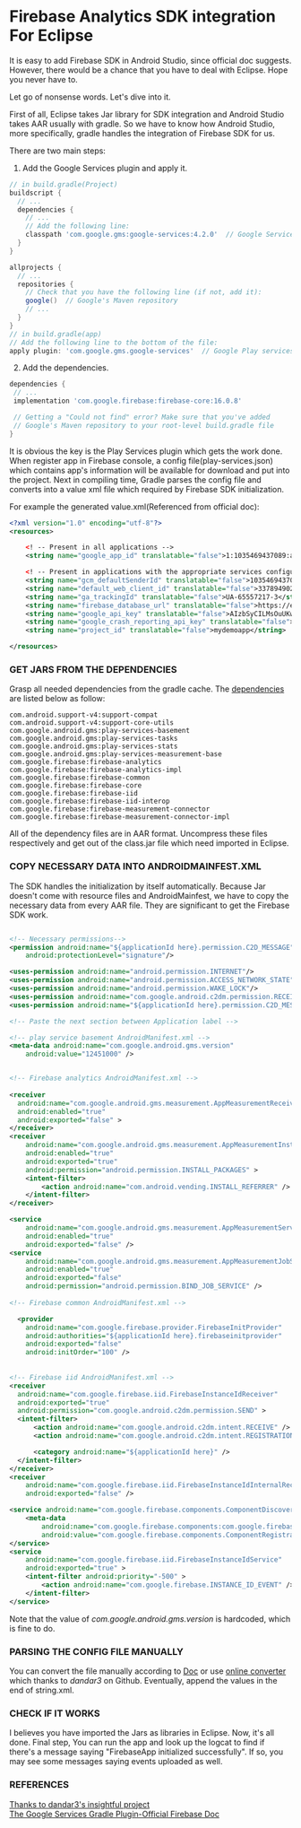 # Firebase Analytics SDK integration For Eclipse

It is easy to add Firebase SDK in Android Studio, since official doc suggests. However, there would be a chance that you have to deal with Eclipse. Hope you never have to.

Let go of nonsense words. Let's dive into it.

First of all, Eclipse takes Jar library for SDK integration and Android Studio takes AAR usually with gradle. So we have to know how Android Studio, more specifically, gradle handles the integration of Firebase SDK for us. 

There are two main steps:
1. Add the Google Services plugin and apply it.
``` groovy
// in build.gradle(Project)
buildscript {
  // ...
  dependencies {
    // ...
    // Add the following line:
    classpath 'com.google.gms:google-services:4.2.0'  // Google Services plugin
  }
}

allprojects {
  // ...
  repositories {
    // Check that you have the following line (if not, add it):
    google()  // Google's Maven repository
    // ...
  }
}
// in build.gradle(app)
// Add the following line to the bottom of the file:
apply plugin: 'com.google.gms.google-services'  // Google Play services Gradle plugin
```

2. Add the dependencies.
``` groovy
dependencies {
 // ...
 implementation 'com.google.firebase:firebase-core:16.0.8'

 // Getting a "Could not find" error? Make sure that you've added
 // Google's Maven repository to your root-level build.gradle file
}
```

It is obvious the key is the Play Services plugin which gets the work done. When register app in Firebase console, a config file(play-services.json) which contains app's information will be available for download and put into the project. Next in compiling time, Gradle parses the config file and converts into a value xml file which required by Firebase SDK initialization.

For example the generated value.xml(Referenced from official doc):
``` xml
<?xml version="1.0" encoding="utf-8"?>
<resources>

    <! -- Present in all applications -->
    <string name="google_app_id" translatable="false">1:1035469437089:android:73a4fb8297b2cd4f</string>

    <! -- Present in applications with the appropriate services configured -->
    <string name="gcm_defaultSenderId" translatable="false">1035469437089</string>
    <string name="default_web_client_id" translatable="false">337894902146-e4uksm38sne0bqrj6uvkbo4oiu4hvigl.apps.googleusercontent.com</string>
    <string name="ga_trackingId" translatable="false">UA-65557217-3</string>
    <string name="firebase_database_url" translatable="false">https://example-url.firebaseio.com</string>
    <string name="google_api_key" translatable="false">AIzbSyCILMsOuUKwN3qhtxrPq7FFemDJUAXTyZ8</string>
    <string name="google_crash_reporting_api_key" translatable="false">AIzbSyCILMsOuUKwN3qhtxrPq7FFemDJUAXTyZ8</string>
    <string name="project_id" translatable="false">mydemoapp</string>

</resources>
```

### GET JARS FROM THE DEPENDENCIES
Grasp all needed dependencies from the gradle cache. The [dependencies](https://github.com/JimJayLee/blog/tree/master/assets/firebase_jars) are listed below as follow:
```
com.android.support-v4:support-compat
com.android.support-v4:support-core-utils
com.google.android.gms:play-services-basement
com.google.android.gms:play-services-tasks
com.google.android.gms:play-services-stats
com.google.android.gms:play-services-measurement-base
com.google.firebase:firebase-analytics
com.google.firebase:firebase-analytics-impl
com.google.firebase:firebase-common
com.google.firebase:firebase-core
com.google.firebase:firebase-iid
com.google.firebase:firebase-iid-interop
com.google.firebase:firebase-measurement-connector
com.google.firebase:firebase-measurement-connector-impl
```

All of the dependency files are in AAR format. Uncompress these files respectively and get out of the class.jar file which need imported in Eclipse.

### COPY NECESSARY DATA INTO ANDROIDMAINFEST.XML
The SDK handles the initialization by itself automatically. Because Jar doesn't come with resource files and AndroidMainfest, we have to copy the necessary data from every AAR file. They are significant to get the Firebase SDK work. 

``` xml

<!-- Necessary permissions-->
<permission android:name="${applicationId here}.permission.C2D_MESSAGE"
    android:protectionLevel="signature"/>

<uses-permission android:name="android.permission.INTERNET"/>
<uses-permission android:name="android.permission.ACCESS_NETWORK_STATE"/>
<uses-permission android:name="android.permission.WAKE_LOCK"/>
<uses-permission android:name="com.google.android.c2dm.permission.RECEIVE"/>
<uses-permission android:name="${applicationId here}.permission.C2D_MESSAGE"/>

<!-- Paste the next section between Application label -->

<!-- play service basement AndroidManifest.xml -->
<meta-data android:name="com.google.android.gms.version" 
    android:value="12451000" />


<!-- Firebase analytics AndroidManifest.xml -->
  
<receiver
  android:name="com.google.android.gms.measurement.AppMeasurementReceiver"
  android:enabled="true"
  android:exported="false" >
</receiver>
<receiver
    android:name="com.google.android.gms.measurement.AppMeasurementInstallReferrerReceiver"
    android:enabled="true"
    android:exported="true"
    android:permission="android.permission.INSTALL_PACKAGES" >
    <intent-filter>
        <action android:name="com.android.vending.INSTALL_REFERRER" />
    </intent-filter>
</receiver>

<service
    android:name="com.google.android.gms.measurement.AppMeasurementService"
    android:enabled="true"
    android:exported="false" />
<service
    android:name="com.google.android.gms.measurement.AppMeasurementJobService"
    android:enabled="true"
    android:exported="false"
    android:permission="android.permission.BIND_JOB_SERVICE" />
  
<!-- Firebase common AndroidManifest.xml -->

  <provider
    android:name="com.google.firebase.provider.FirebaseInitProvider"
    android:authorities="${applicationId here}.firebaseinitprovider"
    android:exported="false"
    android:initOrder="100" />
  
  
<!-- Firebase iid AndroidManifest.xml -->
<receiver
  android:name="com.google.firebase.iid.FirebaseInstanceIdReceiver"
  android:exported="true"
  android:permission="com.google.android.c2dm.permission.SEND" >
  <intent-filter>
      <action android:name="com.google.android.c2dm.intent.RECEIVE" />
      <action android:name="com.google.android.c2dm.intent.REGISTRATION" />

      <category android:name="${applicationId here}" />
  </intent-filter>
</receiver>
<receiver
    android:name="com.google.firebase.iid.FirebaseInstanceIdInternalReceiver"
    android:exported="false" />

<service android:name="com.google.firebase.components.ComponentDiscoveryService" >
    <meta-data
        android:name="com.google.firebase.components:com.google.firebase.iid.Registrar"
        android:value="com.google.firebase.components.ComponentRegistrar" />
</service>
<service
    android:name="com.google.firebase.iid.FirebaseInstanceIdService"
    android:exported="true" >
    <intent-filter android:priority="-500" >
        <action android:name="com.google.firebase.INSTANCE_ID_EVENT" />
    </intent-filter>
</service>
```
Note that the value of _com.google.android.gms.version_ is hardcoded, which is fine to do.


### PARSING THE CONFIG FILE MANUALLY
You can convert the file manually according to [Doc](https://firebase.google.com/docs/reference/gradle/#processing_the_json_file) or use [online converter](https://dandar3.github.io/android/google-services-json-to-xml.html) which thanks to _dandar3_ on Github. Eventually, append the values in the end of string.xml.

### CHECK IF IT WORKS
I believes you have imported the Jars as libraries in Eclipse. Now, it's all done. Final step, You can run the app and look up the logcat to find if there's a message saying "FirebaseApp initialized successfully". If so, you may see some messages saying events uploaded as well.


### REFERENCES
[Thanks to dandar3's insightful project](https://github.com/dandar3/android-google-firebase-README)  
[The Google Services Gradle Plugin-Official Firebase Doc](https://developers.google.com/android/guides/google-services-plugin)

